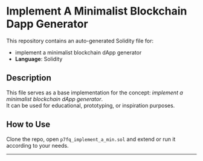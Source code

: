 # Implement A Minimalist Blockchain Dapp Generator

This repository contains an auto-generated Solidity file for:

- implement a minimalist blockchain dApp generator
- **Language**: Solidity

## Description

This file serves as a base implementation for the concept: *implement a minimalist blockchain dApp generator*.  
It can be used for educational, prototyping, or inspiration purposes.

## How to Use

Clone the repo, open `p7fq_implement_a_min.sol` and extend or run it according to your needs.

---


